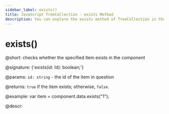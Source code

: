 ```yaml
---
sidebar_label: exists()
title: JavaScript TreeCollection - exists Method 
description: You can explore the exists method of TreeCollection in the documentation of the DHTMLX JavaScript UI library. Browse developer guides and API reference, try out code examples and live demos, and download a free 30-day evaluation version of DHTMLX Suite 7.
---
```


# exists()

@short: checks whether the specified item exists in the component

@signature: {'exists(id: Id): boolean;'}

@params:
`id: string` - the id of the item in question

@returns:
`true` if the item exists; otherwise, `false`.

@example:
var item = component.data.exists("1"); 

@descr:

